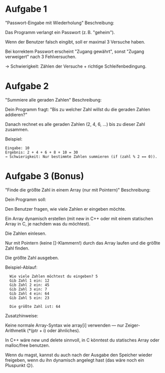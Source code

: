 # Aufgabe 1 

"Passwort-Eingabe mit Wiederholung"
Beschreibung:

Das Programm verlangt ein Passwort (z. B. "geheim").

Wenn der Benutzer falsch eingibt, soll er maximal 3 Versuche haben.

Bei korrektem Passwort erscheint "Zugang gewährt", sonst "Zugang verweigert" nach 3 Fehlversuchen.

→ Schwierigkeit: Zählen der Versuche + richtige Schleifenbedingung.



# Aufgabe 2

 "Summiere alle geraden Zahlen"
Beschreibung:

Dein Programm fragt:
"Bis zu welcher Zahl willst du die geraden Zahlen addieren?"

Danach rechnet es alle geraden Zahlen (2, 4, 6, …) bis zu dieser Zahl zusammen.

Beispiel:
```
Eingabe: 10
Ergebnis: 2 + 4 + 6 + 8 + 10 = 30
→ Schwierigkeit: Nur bestimmte Zahlen summieren (if (zahl % 2 == 0)).
```


# Aufgabe 3 (Bonus)

"Finde die größte Zahl in einem Array (nur mit Pointern)"
Beschreibung:

Dein Programm soll:

Den Benutzer fragen, wie viele Zahlen er eingeben möchte.

Ein Array dynamisch erstellen (mit new in C++ oder mit einem statischen Array in C, je nachdem was du möchtest).

Die Zahlen einlesen.

Nur mit Pointern (keine []-Klammern!) durch das Array laufen und die größte Zahl finden.

Die größte Zahl ausgeben.


Beispiel-Ablauf:
```
  Wie viele Zahlen möchtest du eingeben? 5
  Gib Zahl 1 ein: 12
  Gib Zahl 2 ein: 45
  Gib Zahl 3 ein: 7
  Gib Zahl 4 ein: 64
  Gib Zahl 5 ein: 23
  
  Die größte Zahl ist: 64
```

Zusatzhinweise:

Keine normale Array-Syntax wie array[i] verwenden — nur Zeiger-Arithmetik (*(ptr + i) oder ähnliches).

In C++ wäre new und delete sinnvoll, in C könntest du statisches Array oder malloc/free benutzen.

Wenn du magst, kannst du auch nach der Ausgabe den Speicher wieder freigeben, wenn du ihn dynamisch angelegt hast (das wäre noch ein Pluspunkt 😉).

